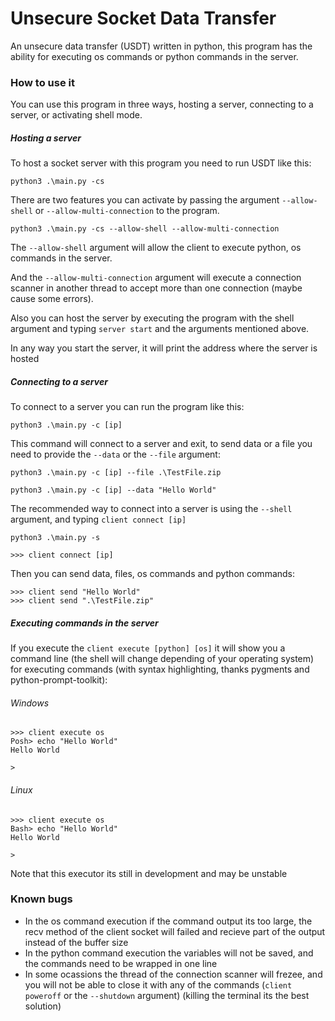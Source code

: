 # Unsecure Socket Data Transfer

An unsecure data transfer (USDT) written in python, this program has the ability for executing os commands or python commands in the server.

### How to use it
You can use this program in three ways, hosting a server, connecting to a server, or activating shell mode.

##### Hosting a server
To host a socket server with this program you need to run USDT like this:
```batch
python3 .\main.py -cs
```
There are two features you can activate by passing the argument `--allow-shell` or `--allow-multi-connection` to the program.
```batch
python3 .\main.py -cs --allow-shell --allow-multi-connection
```
The `--allow-shell` argument will allow the client to execute python, os commands in the server.

And the `--allow-multi-connection` argument will execute a connection scanner in another thread to accept more than one connection (maybe cause some errors).

Also you can host the server by executing the program with the shell argument and typing `server start` and the arguments mentioned above.

In any way you start the server, it will print the address where the server is hosted

##### Connecting to a server
To connect to a server you can run the program like this:
```batch
python3 .\main.py -c [ip]
```
This command will connect to a server and exit, to send data or a file you need to provide the `--data` or the `--file` argument:
```batch
python3 .\main.py -c [ip] --file .\TestFile.zip
```
```batch
python3 .\main.py -c [ip] --data "Hello World"
```

The recommended way to connect into a server is using the `--shell` argument, and typing `client connect [ip]`

```batch
python3 .\main.py -s
```
```
>>> client connect [ip]
```
Then you can send data, files, os commands and python commands:
```
>>> client send "Hello World"
>>> client send ".\TestFile.zip"
```

##### Executing commands in the server
If you execute the `client execute [python] [os]` it will show you a command line (the shell will change depending of your operating system) for executing commands (with syntax highlighting, thanks pygments and python-prompt-toolkit):

###### Windows
```
>>> client execute os
Posh> echo "Hello World"
Hello World

>
```
###### Linux
```
>>> client execute os
Bash> echo "Hello World"
Hello World

>
```
Note that this executor its still in development and may be unstable

### Known bugs

- In the os command execution if the command output its too large, the recv method of the client socket will failed and recieve part of the output instead of the buffer size
- In the python command execution the variables will not be saved, and the commands need to be wrapped in one line
- In some ocassions the thread of the connection scanner will frezee, and you will not be able to close it with any of the commands (`client poweroff` or the `--shutdown` argument) (killing the terminal its the best solution)